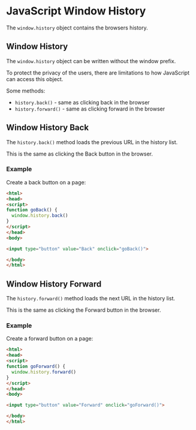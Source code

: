 # JavaScript Window History

The `window.history` object contains the browsers history.

## Window History
The `window.history` object can be written without the window prefix.

To protect the privacy of the users, there are limitations to how JavaScript can access this object.

Some methods:

* `history.back()` - same as clicking back in the browser
* `history.forward()` - same as clicking forward in the browser


## Window History Back
The `history.back()` method loads the previous URL in the history list.

This is the same as clicking the Back button in the browser.

### Example
Create a back button on a page:
```html
<html>
<head>
<script>
function goBack() {
  window.history.back()
}
</script>
</head>
<body>

<input type="button" value="Back" onclick="goBack()">

</body>
</html>
```


## Window History Forward
The `history.forward()` method loads the next URL in the history list.

This is the same as clicking the Forward button in the browser.

### Example
Create a forward button on a page:
```html
<html>
<head>
<script>
function goForward() {
  window.history.forward()
}
</script>
</head>
<body>

<input type="button" value="Forward" onclick="goForward()">

</body>
</html>
```